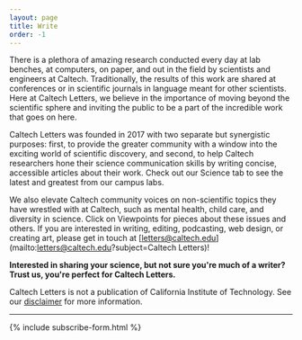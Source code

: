 ```yaml
---
layout: page
title: Write
order: -1
---
```


<span class="first-letter">T</span>here is a plethora of amazing research conducted every day at lab benches, at computers, on paper, and out in the field by scientists and engineers at Caltech. Traditionally, the results of this work are shared at conferences or in scientific journals in language meant for other scientists. Here at Caltech Letters, we believe in the importance of moving beyond the scientific sphere and inviting the public to be a part of the incredible work that goes on here.

Caltech Letters was founded in 2017 with two separate but synergistic purposes: first, to provide the greater community with a window into the exciting world of scientific discovery, and second, to help Caltech researchers hone their science communication skills by writing concise, accessible articles about their work. Check out our Science tab to see the latest and greatest from our campus labs.

We also elevate Caltech community voices on non-scientific topics they have wrestled with at Caltech, such as mental health, child care, and diversity in science. Click on Viewpoints for pieces about these issues and others.
If you are interested in writing, editing, podcasting, web design, or creating art, please get in touch at [letters@caltech.edu](mailto:letters@caltech.edu?subject=Caltech Letters)!

**Interested in sharing your science, but not sure you're much of a writer? Trust us, you're perfect for Caltech Letters.** 

<!-- So, you're a member of the Caltech community working on an important problem that might one day really help people. In the immortal words of Dr. Strangelove, 
> Why didn’t you tell the world?

Get in touch with us at [letters@caltech.edu](mailto:letters@caltech.edu?subject=Caltech Letters) to get writing! Our [dedicated team](/about) will help get your piece shipshape.

We believe that effectively communicating research is crucial to success in STEM—a belief that’s not reflected in the amount of time and energy spent training scientists to write.  And that’s where we come in. Whether you’re a seasoned writer or your magnum opus is but a tweet, our team of experienced editors can help you take your research *out of the lab* and *into context*.  If you believe your research is important (and we sure hope you do), we want to hear about it.

**Ready to write?** We want articles aimed at an intellectually curious audience that doesn’t necessarily have a background in science.  

**Want to write, but you’re not sure how to get started?** Contact one of our editors and pitch your idea! We can help you craft a story out of your science, and we want your authentic voice to shine through.

**Interested, but you’re swamped in lab right now?** Let us know and we’ll reach out with a gentle reminder in a few weeks.

We're looking for pieces between 500 and 1500 words in length in your voice. Contact the editor with pitches, questions and suggestions at [letters@caltech.edu](mailto:letters@caltech.edu?subject=Caltech Letters). 

Well, what are you waiting for?  Get writing! -->


<!-- Caltech Letters is a new online publication geared towards bringing you world-class research in the words of the researchers themselves. We help members of the Caltech community communicate their research and share their viewpoints on the interplay between science and the broader world. The articles are written for non-specialists, to allow readers to grasp the significance of the work and take part in the surrounding discussion without a deep background in the specific field. Our mission is strongly underscored by a deep-seated commitment to elevating and centering traditionally underrepresented voices in science, and our sincere intention is that, through our diverse editorial board and pool of writers, we will strive to create a more interconnected and inclusive campus. We want to hear your thoughts in the comments section beneath each article, where we hope to foster discussion between readers, whether at Caltech or around the world, and with the authors themselves. We hope you join the conversation! -->

<!-- But wait, now you're a hard-working citizen curious where your hard-earned tax dollars are going. Caltech Letters is an online publication bringing you world-class research straight from the horse's mouth! 

We want to bridge the gap between Caltech scientists and the general public, all the while helping researchers improve their communication skills.-->

Caltech Letters is not a publication of California Institute of Technology. See our [disclaimer](/disclaimer) for more information.

<hr>
{% include subscribe-form.html %}

<!-- This idea for Caltech Letters was conceived by a small group of graduate students concerned about the difficulty students face in gaining perspective on what their research means for society and the serious lack of a campus space for students to discuss their work with others. As such, our purpose with this endeavor is twofold. Caltech Letters serves as a unique platform for Caltech students to share their research and their perspectives on science and technology with a broader audience and learn about the phenomenally exciting work and ideas of their peers. In addition, students will improve their science communication with help from our experienced editorial team, with an eye toward better preparing for future grant proposals, research papers, and job applications. We encourage students to write about the research they are developing, their perspectives on science stories in the news, their viewpoints on the academic lifestyle or the social culture of the scientific community, their ideas on the growing role of technology in our society, and much more. Our mission is strongly underscored by a deep-seated commitment to elevating and centering traditionally underrepresented voices in science, and our sincere intention is that, through our diverse editorial board and pool of writers, we will strive to create a more interconnected and inclusive campus.  -->

<!-- Caltech Letters is a platform for members of the Caltech community to communicate their science (and views on their science) to a wider audience. Being able to do this is not only good for the public understanding of science, but it can also develop the confidence and communication skills crucial for job applications and grant writing!

If you’re a member of the Caltech community (undergrad, grad, faculty, staff and beyond) and you’re interested in writing for us, we want to hear from you! We're looking for contributions from as many people as possible, whether you’re a closet Hemingway or you're totally new to this game. You could write about some research you’ve just published, a science story in the news, your thoughts on the academic lifestyle or diversity in science and much more besides.  -->
